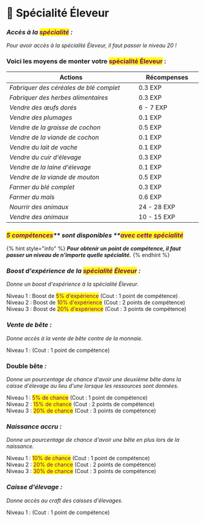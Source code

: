 # 🐂 Spécialité Éleveur

### _**Accès à la **<mark style="color:purple;">**spécialité**</mark>** :**_ &#x20;

_Pour avoir accès à la spécialité Éleveur, il faut passer le niveau 20 !_

### **Voici les moyens de monter votre **<mark style="color:purple;">**spécialité Éleveur**</mark>** :**



<table><thead><tr><th width="340">Actions</th><th width="152">Récompenses</th></tr></thead><tbody><tr><td><em>Fabriquer des céréales de blé complet</em></td><td>0.3 EXP</td></tr><tr><td><em>Fabriquer des herbes alimentaires</em></td><td>0.3 EXP</td></tr><tr><td><em>Vendre des œufs dorés</em></td><td>6 - 7 EXP</td></tr><tr><td><em>Vendre des plumages</em></td><td>0.1 EXP</td></tr><tr><td><em>Vendre de la graisse de cochon</em></td><td>0.5 EXP</td></tr><tr><td><em>Vendre de la viande de cochon</em></td><td>0.1 EXP</td></tr><tr><td><em>Vendre du lait de vache</em></td><td>0.1 EXP</td></tr><tr><td><em>Vendre du cuir d'élevage</em></td><td>0.3 EXP</td></tr><tr><td><em>Vendre de la laine d'élevage</em></td><td>0.1 EXP</td></tr><tr><td><em>Vendre de la viande de mouton</em></td><td>0.5 EXP</td></tr><tr><td><em>Farmer du blé complet</em></td><td>0.3 EXP</td></tr><tr><td><em>Farmer du maïs</em> </td><td>0.6 EXP</td></tr><tr><td><em>Nourrir des animaux</em></td><td>24 - 28 EXP</td></tr><tr><td><em>Vendre des animaux</em></td><td>10 - 15 EXP</td></tr></tbody></table>

### _<mark style="color:purple;">**5 compétences**</mark>** ****sont disponibles**** **<mark style="color:purple;">**avec cette spécialité**</mark>_

{% hint style="info" %}
_**Pour obtenir un point de compétence, il faut passer un niveau de n'importe quelle spécialité.**_&#x20;
{% endhint %}

### _Boost d'expérience de la <mark style="color:purple;">spécialité</mark>_ _<mark style="color:purple;">Éleveur</mark> :_&#x20;

_Donne un boost d'expérience à la spécialité Éleveur._

Niveau 1 : Boost de <mark style="color:purple;">5% d'expérience</mark>  (Cout : 1 point de compétence) \
Niveau 2 : Boost de <mark style="color:purple;">10% d'expérience</mark> (Cout : 2 points de compétence) \
Niveau 3 : Boost de <mark style="color:purple;">20% d'expérience</mark> (Cout : 3 points de compétence)

### _Vente de bête :_&#x20;

_Donne accès à la vente de bête contre de la monnaie._

Niveau 1 :  (Cout : 1 point de compétence)

### Double bête _:_

_Donne un pourcentage de chance d'avoir une deuxième bête dans la caisse d'élevage au lieu d'une lorsque les ressources sont données._

Niveau 1 : <mark style="color:purple;">5% de chance</mark>  (Cout : 1 point de compétence) \
Niveau 2 : <mark style="color:purple;">15% de chance</mark>  (Cout : 2 points de compétence) \
Niveau 3 : <mark style="color:purple;">20% de chance</mark>  (Cout : 3 points de compétence)

### _Naissance accru :_&#x20;

_Donne un pourcentage de chance d'avoir une bête en plus lors de la naissance._

Niveau 1 : <mark style="color:purple;">10% de chance</mark>  (Cout : 1 point de compétence) \
Niveau 2 : <mark style="color:purple;">20% de chance</mark>  (Cout : 2 points de compétence) \
Niveau 3 : <mark style="color:purple;">30% de chance</mark>  (Cout : 3 points de compétence)

### _Caisse d'élevage :_&#x20;

_Donne accès au craft des caisses d'élevages._

Niveau 1 :  (Cout : 1 point de compétence)

